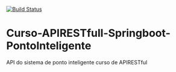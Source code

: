 [![Build Status](https://www.travis-ci.com/DenilsonSilvaMonteiroFilho/Curso-APIRESTfull-Springboot-PontoInteligente.svg?branch=main)](https://www.travis-ci.com/DenilsonSilvaMonteiroFilho/Curso-APIRESTfull-Springboot-PontoInteligente)
# Curso-APIRESTfull-Springboot-PontoInteligente
API do sistema de ponto inteligente curso de APIRESTful
